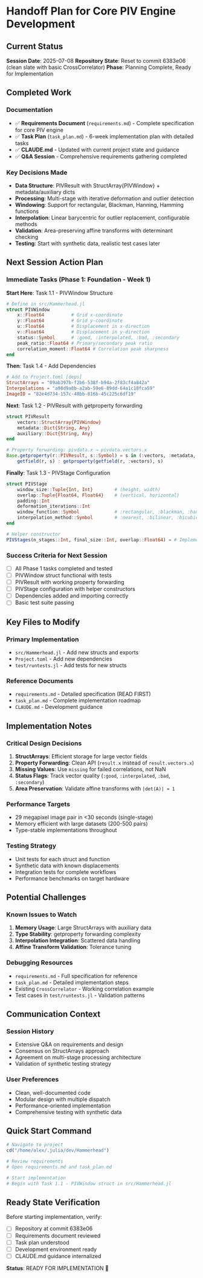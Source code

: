# Handoff Plan for Core PIV Engine Development

## Current Status

**Session Date**: 2025-07-08
**Repository State**: Reset to commit 6383e06 (clean slate with basic CrossCorrelator)
**Phase**: Planning Complete, Ready for Implementation

## Completed Work

### Documentation
- ✅ **Requirements Document** (`requirements.md`) - Complete specification for core PIV engine
- ✅ **Task Plan** (`task_plan.md`) - 6-week implementation plan with detailed tasks
- ✅ **CLAUDE.md** - Updated with current project state and guidance
- ✅ **Q&A Session** - Comprehensive requirements gathering completed

### Key Decisions Made
- **Data Structure**: PIVResult with StructArray{PIVWindow} + metadata/auxiliary dicts
- **Processing**: Multi-stage with iterative deformation and outlier detection
- **Windowing**: Support for rectangular, Blackman, Hanning, Hamming functions
- **Interpolation**: Linear barycentric for outlier replacement, configurable methods
- **Validation**: Area-preserving affine transforms with determinant checking
- **Testing**: Start with synthetic data, realistic test cases later

## Next Session Action Plan

### Immediate Tasks (Phase 1: Foundation - Week 1)

**Start Here**: Task 1.1 - PIVWindow Structure
```julia
# Define in src/Hammerhead.jl
struct PIVWindow
    x::Float64          # Grid x-coordinate
    y::Float64          # Grid y-coordinate  
    u::Float64          # Displacement in x-direction
    v::Float64          # Displacement in y-direction
    status::Symbol      # :good, :interpolated, :bad, :secondary
    peak_ratio::Float64 # Primary/secondary peak ratio
    correlation_moment::Float64 # Correlation peak sharpness
end
```

**Then**: Task 1.4 - Add Dependencies
```toml
# Add to Project.toml [deps]
StructArrays = "09ab397b-f2b6-538f-b94a-2f83cf4a842a"
Interpolations = "a98d9a8b-a2ab-59e6-89dd-64a1c18fca59"
ImageIO = "82e4d734-157c-48bb-816b-45c225c6df19"
```

**Next**: Task 1.2 - PIVResult with getproperty forwarding
```julia
struct PIVResult
    vectors::StructArray{PIVWindow}
    metadata::Dict{String, Any}
    auxiliary::Dict{String, Any}
end

# Property forwarding: pivdata.x → pivdata.vectors.x
Base.getproperty(r::PIVResult, s::Symbol) = s in (:vectors, :metadata, :auxiliary) ? 
    getfield(r, s) : getproperty(getfield(r, :vectors), s)
```

**Finally**: Task 1.3 - PIVStage Configuration
```julia
struct PIVStage
    window_size::Tuple{Int, Int}        # (height, width)
    overlap::Tuple{Float64, Float64}    # (vertical, horizontal)
    padding::Int
    deformation_iterations::Int
    window_function::Symbol             # :rectangular, :blackman, :hanning, :hamming
    interpolation_method::Symbol        # :nearest, :bilinear, :bicubic, :spline, :lanczos
end

# Helper constructor
PIVStages(n_stages::Int, final_size::Int, overlap::Float64) = # Implementation needed
```

### Success Criteria for Next Session
- [ ] All Phase 1 tasks completed and tested
- [ ] PIVWindow struct functional with tests
- [ ] PIVResult with working property forwarding
- [ ] PIVStage configuration with helper constructors
- [ ] Dependencies added and importing correctly
- [ ] Basic test suite passing

## Key Files to Modify

### Primary Implementation
- `src/Hammerhead.jl` - Add new structs and exports
- `Project.toml` - Add new dependencies
- `test/runtests.jl` - Add tests for new structs

### Reference Documents
- `requirements.md` - Detailed specification (READ FIRST)
- `task_plan.md` - Complete implementation roadmap
- `CLAUDE.md` - Development guidance

## Implementation Notes

### Critical Design Decisions
1. **StructArrays**: Efficient storage for large vector fields
2. **Property Forwarding**: Clean API (`result.x` instead of `result.vectors.x`)
3. **Missing Values**: Use `missing` for failed correlations, not NaN
4. **Status Flags**: Track vector quality (`:good`, `:interpolated`, `:bad`, `:secondary`)
5. **Area Preservation**: Validate affine transforms with `|det(A)| ≈ 1`

### Performance Targets
- 29 megapixel image pair in <30 seconds (single-stage)
- Memory efficient with large datasets (200-500 pairs)
- Type-stable implementations throughout

### Testing Strategy
- Unit tests for each struct and function
- Synthetic data with known displacements
- Integration tests for complete workflows
- Performance benchmarks on target hardware

## Potential Challenges

### Known Issues to Watch
1. **Memory Usage**: Large StructArrays with auxiliary data
2. **Type Stability**: getproperty forwarding complexity
3. **Interpolation Integration**: Scattered data handling
4. **Affine Transform Validation**: Tolerance tuning

### Debugging Resources
- `requirements.md` - Full specification for reference
- `task_plan.md` - Detailed implementation steps
- Existing `CrossCorrelator` - Working correlation example
- Test cases in `test/runtests.jl` - Validation patterns

## Communication Context

### Session History
- Extensive Q&A on requirements and design
- Consensus on StructArrays approach
- Agreement on multi-stage processing architecture
- Validation of synthetic testing strategy

### User Preferences
- Clean, well-documented code
- Modular design with multiple dispatch
- Performance-oriented implementation
- Comprehensive testing with synthetic data

## Quick Start Command

```julia
# Navigate to project
cd("/home/alex/.julia/dev/Hammerhead")

# Review requirements
# Open requirements.md and task_plan.md

# Start implementation
# Begin with Task 1.1 - PIVWindow struct in src/Hammerhead.jl
```

## Ready State Verification

Before starting implementation, verify:
- [ ] Repository at commit 6383e06
- [ ] Requirements document reviewed
- [ ] Task plan understood
- [ ] Development environment ready
- [ ] CLAUDE.md guidance internalized

**Status**: READY FOR IMPLEMENTATION 🚀